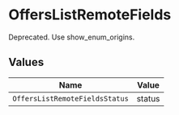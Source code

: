 # OffersListRemoteFields

Deprecated. Use show_enum_origins.


## Values

| Name                           | Value                          |
| ------------------------------ | ------------------------------ |
| `OffersListRemoteFieldsStatus` | status                         |